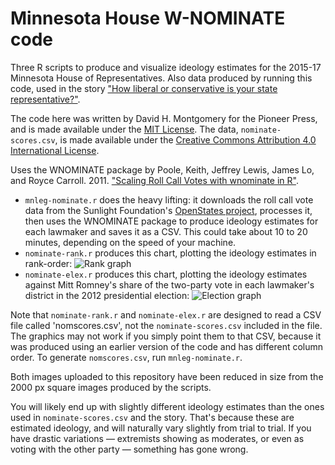 # Minnesota House W-NOMINATE code

Three R scripts to produce and visualize ideology estimates for the 2015-17 Minnesota House of Representatives. Also data produced by running this code, used in the story ["How liberal or conservative is your state representative?"](http://www.twincities.com/2016/09/06/how-liberal-or-conservative-is-your-state-representative/).

The code here was written by David H. Montgomery for the Pioneer Press, and is made available under the [MIT License](http://opensource.org/licenses/MIT). The data, `nominate-scores.csv`, is made available under the [Creative Commons Attribution 4.0 International License](https://creativecommons.org/licenses/by/4.0/).

Uses the WNOMINATE package by Poole, Keith, Jeffrey Lewis, James Lo, and Royce Carroll. 2011. ["Scaling Roll Call Votes with wnominate in R"](http://www.jstatsoft.org/v42/i14/paper).

- `mnleg-nominate.r` does the heavy lifting: it downloads the roll call vote data from the Sunlight Foundation's [OpenStates project](http://openstates.org/downloads/), processes it, then uses the WNOMINATE package to produce ideology estimates for each lawmaker and saves it as a CSV. This could take about 10 to 20 minutes, depending on the speed of your machine.
- `nominate-rank.r` produces this chart, plotting the ideology estimates in rank-order:
![Rank graph](https://github.com/pioneerpress/code/blob/master/mnleg-nominate/mnleg-nominate.png?raw=true)
- `nominate-elex.r` produces this chart, plotting the ideology estimates against Mitt Romney's share of the two-party vote in each lawmaker's district in the 2012 presidential election:
![Election graph](https://github.com/pioneerpress/code/blob/master/mnleg-nominate/nominate-margin.png?raw=true)

Note that `nominate-rank.r` and `nominate-elex.r` are designed to read a CSV file called 'nomscores.csv', not the `nominate-scores.csv` included in the file. The graphics may not work if you simply point them to that CSV, because it was produced using an earlier version of the code and has different column order. To generate `nomscores.csv`, run `mnleg-nominate.r`. 

Both images uploaded to this repository have been reduced in size from the 2000 px square images produced by the scripts.

You will likely end up with slightly different ideology estimates than the ones used in `nominate-scores.csv` and the story. That's because these are estimated ideology, and will naturally vary slightly from trial to trial. If you have drastic variations — extremists showing as moderates, or even as voting with the other party — something has gone wrong.
